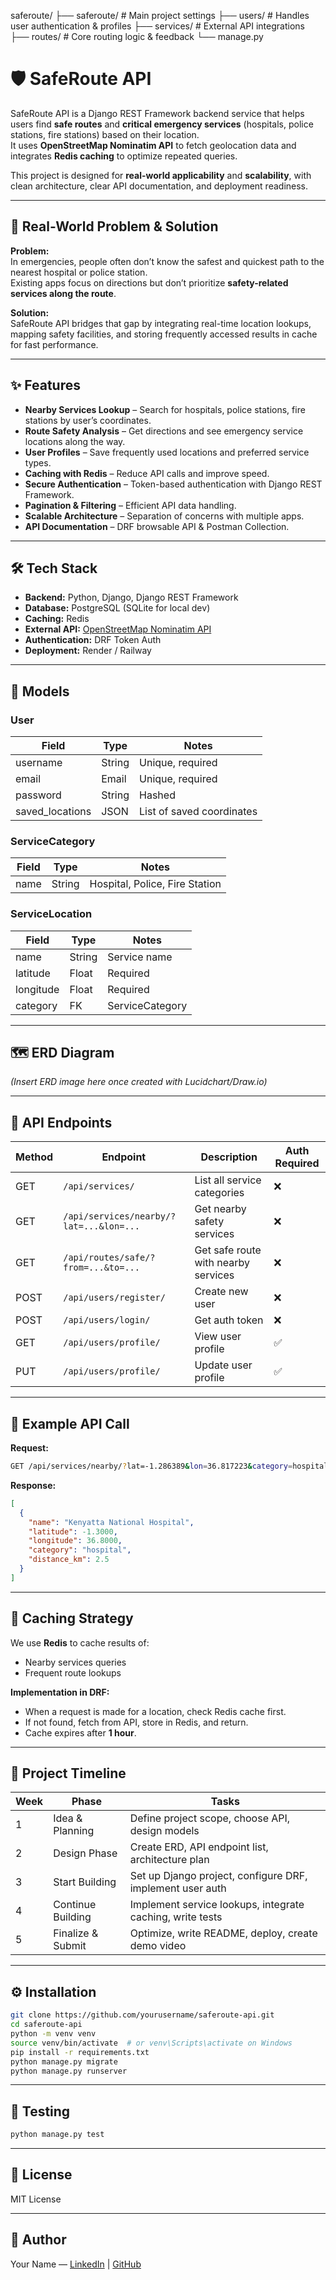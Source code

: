 saferoute/
├── saferoute/           # Main project settings
├── users/               # Handles user authentication & profiles
├── services/            # External API integrations
├── routes/              # Core routing logic & feedback
└── manage.py
# 🛡️ SafeRoute API

SafeRoute API is a Django REST Framework backend service that helps users find **safe routes** and **critical emergency services** (hospitals, police stations, fire stations) based on their location.  
It uses **OpenStreetMap Nominatim API** to fetch geolocation data and integrates **Redis caching** to optimize repeated queries.  

This project is designed for **real-world applicability** and **scalability**, with clean architecture, clear API documentation, and deployment readiness.

---

## 📖 Real-World Problem & Solution

**Problem:**  
In emergencies, people often don’t know the safest and quickest path to the nearest hospital or police station.  
Existing apps focus on directions but don’t prioritize **safety-related services along the route**.

**Solution:**  
SafeRoute API bridges that gap by integrating real-time location lookups, mapping safety facilities, and storing frequently accessed results in cache for fast performance.  

---

## ✨ Features

- **Nearby Services Lookup** – Search for hospitals, police stations, fire stations by user’s coordinates.
- **Route Safety Analysis** – Get directions and see emergency service locations along the way.
- **User Profiles** – Save frequently used locations and preferred service types.
- **Caching with Redis** – Reduce API calls and improve speed.
- **Secure Authentication** – Token-based authentication with Django REST Framework.
- **Pagination & Filtering** – Efficient API data handling.
- **Scalable Architecture** – Separation of concerns with multiple apps.
- **API Documentation** – DRF browsable API & Postman Collection.

---

## 🛠 Tech Stack

- **Backend:** Python, Django, Django REST Framework  
- **Database:** PostgreSQL (SQLite for local dev)  
- **Caching:** Redis  
- **External API:** [OpenStreetMap Nominatim API](https://nominatim.openstreetmap.org/)  
- **Authentication:** DRF Token Auth  
- **Deployment:** Render / Railway  

---

## 📂 Models

### User
| Field        | Type    | Notes |
|--------------|---------|-------|
| username     | String  | Unique, required |
| email        | Email   | Unique, required |
| password     | String  | Hashed |
| saved_locations | JSON | List of saved coordinates |

### ServiceCategory
| Field  | Type  | Notes |
|--------|-------|-------|
| name   | String| Hospital, Police, Fire Station |

### ServiceLocation
| Field        | Type   | Notes |
|--------------|--------|-------|
| name         | String | Service name |
| latitude     | Float  | Required |
| longitude    | Float  | Required |
| category     | FK     | ServiceCategory |

---

## 🗺 ERD Diagram

*(Insert ERD image here once created with Lucidchart/Draw.io)*

---

## 📡 API Endpoints

| Method | Endpoint | Description | Auth Required |
|--------|----------|-------------|---------------|
| GET    | `/api/services/` | List all service categories | ❌ |
| GET    | `/api/services/nearby/?lat=...&lon=...` | Get nearby safety services | ❌ |
| GET    | `/api/routes/safe/?from=...&to=...` | Get safe route with nearby services | ❌ |
| POST   | `/api/users/register/` | Create new user | ❌ |
| POST   | `/api/users/login/` | Get auth token | ❌ |
| GET    | `/api/users/profile/` | View user profile | ✅ |
| PUT    | `/api/users/profile/` | Update user profile | ✅ |

---

## 🧾 Example API Call

**Request:**
```bash
GET /api/services/nearby/?lat=-1.286389&lon=36.817223&category=hospital
```

**Response:**
```json
[
  {
    "name": "Kenyatta National Hospital",
    "latitude": -1.3000,
    "longitude": 36.8000,
    "category": "hospital",
    "distance_km": 2.5
  }
]
```

---

## 🚀 Caching Strategy

We use **Redis** to cache results of:
- Nearby services queries
- Frequent route lookups

**Implementation in DRF:**
- When a request is made for a location, check Redis cache first.
- If not found, fetch from API, store in Redis, and return.
- Cache expires after **1 hour**.

---

## 📅 Project Timeline

| Week | Phase                | Tasks |
|------|----------------------|-------|
| 1    | Idea & Planning       | Define project scope, choose API, design models |
| 2    | Design Phase          | Create ERD, API endpoint list, architecture plan |
| 3    | Start Building        | Set up Django project, configure DRF, implement user auth |
| 4    | Continue Building     | Implement service lookups, integrate caching, write tests |
| 5    | Finalize & Submit     | Optimize, write README, deploy, create demo video |

---

## ⚙ Installation

```bash
git clone https://github.com/yourusername/saferoute-api.git
cd saferoute-api
python -m venv venv
source venv/bin/activate  # or venv\Scripts\activate on Windows
pip install -r requirements.txt
python manage.py migrate
python manage.py runserver
```

---

## 🧪 Testing

```bash
python manage.py test
```

---

## 📄 License
MIT License

---

## 👤 Author
Your Name — [LinkedIn](https://www.linkedin.com/in/rich-mwendwa-b3296a302/) | [GitHub](https://github.com/RichBen03)
